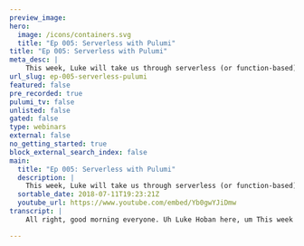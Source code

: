 ```yaml
---
preview_image:
hero:
  image: /icons/containers.svg
  title: "Ep 005: Serverless with Pulumi"
title: "Ep 005: Serverless with Pulumi"
meta_desc: |
    This week, Luke will take us through serverless (or function-based) programming with Pulumi: build lambdas as lambdas, and get productive with a pu...
url_slug: ep-005-serverless-pulumi
featured: false
pre_recorded: true
pulumi_tv: false
unlisted: false
gated: false
type: webinars
external: false
no_getting_started: true
block_external_search_index: false
main:
  title: "Ep 005: Serverless with Pulumi"
  description: |
    This week, Luke will take us through serverless (or function-based) programming with Pulumi: build lambdas as lambdas, and get productive with a pure code approach to serverless.
  sortable_date: 2018-07-11T19:23:21Z
  youtube_url: https://www.youtube.com/embed/Yb0gwYJiDmw
transcript: |
    All right, good morning everyone. Uh Luke Hoban here, um This week's episode of Pulumi TV. Um This week, uh we're gonna be talking about serverless with Pulumi. So, uh for those of you who haven't joined us for any of our previous episodes, um Pulumi uh is a cloud development platform uh that helps you get code to the cloud faster uh and together, and Pulumi is all about making it easier to bring the skills you have as a software developer to managing uh your infrastructure, including uh containers, serverless infrastructure and the combination of all three. So today, I want to really kind of deep dive into uh the serverless piece uh and take a look at kind of what it looks like to build a serverless application today. Um And uh how Pulumi can help make that easier uh in a really fun way to get your serverless applications running. So, uh first off for those of you who haven't uh installed and then start with Pulumi. Uh you can come to Pulumi dot IO uh download uh the command line installer uh and go ahead and get the cli and today we'll be spending our time looking at uh code and running commands and all of that uh you can get started with uh right away. So uh if I come up to Pulumi, one of the great ways, there's a lot of uh great ways to sort of learn about the various capabilities. But one of the great things I always find useful is just looking in at a bunch of examples. So we have an example is repository uh which has many different uh kinds of examples of things that folks can do uh and have built with Pulumi. Um And uh so I'm gonna be using a couple of these today. Um But if you're interested in uh learning about other kinds of uh things you can do with Pulumi, whether it's using other clouds, like using Azure or using GCP or Kubernetes or whether it's about using other languages like Python or go uh or about using um uh other libraries and other capabilities. Um All of that you can get uh in these examples repair right here. So I'm gonna get started um just to kind of talk a bit high level about um why it is that sort of service is kind of interesting and and why it is that the Pulumi in particular uh plays a role there. So uh so serve sort of uh has become a very significant part of a lot of teams uh way of thinking about how they want to deploy code and I think it's driven by kind of three things that sort of for me at least define what service is all about. Um The first one is serve uh service platforms are consumption priced. So they, you pay only for what you actually use instead of renting some uh some infrastructure for, you know, hours uh weeks, days, months, uh you, you pay for only the amount that actually gets consumed. So the amount of traffic that actually goes through the H TB M point or the amount of invocations of a function. Um And that can uh mean significantly lower prices uh depending on the utilization you would have had of that infrastructure, um servers can be a much cheaper solution, but it also feels much more flexible if I can optimize my solution to uh take less traffic, uh then that I can immediately see the returns on that. Whereas I might not if I um am am renting some fixed amount of hardware. Uh The second one is that obviously the sort of no serverless part. Uh So, so there's no servers I have to manage. Uh And that's sort of a really important piece. And so in the terms of kind of raising the level of abstraction and in part, that's what uh sort of has attracted so many kind of application developers to servers is that they don't have to worry about sort of V MS and managing infrastructure and, and updating and patching uh their OS and that kind of things, they can just think about their application and then getting that running uh in in the cloud platform. And then the last thing is sort of event driven. Uh So one of the, the key things that sort of happens, especially as you think about sort of consumption price, uh um workloads is the the pattern of the application kind of changes a bit. Um Instead of being just I have some code that's running all the time, it tends to be instead that uh that I have um an event driven architecture where uh the some, some set of things that happen inside my my infrastructure or my application cause events to happen and those cause uh functions to execute on demand. And that way of thinking, lets me think about that consumption price aspect in a much more uh raw way. And so these things are big together uh create sort of an opportunity to create new style of applications on top of surplus and to reduce costs um by using CPS. Uh And the, these are very attractive. One of the challenges I think that a lot of teams have when they come up to serve, they really like the promise of it. Um But especially when those application development teams come up and say, hey, I've got some code, let, let me go and just run this inside a lamb or in, in Google cloud functions. Uh They run into the fact that uh it's actually a lot of uh because they, they don't have to sort of manage the VM, they do instead have to manage lots of granular cloud resources to, to actually deploy that application. So they've got to use something like cloud formation or um terraform or one of these sorts of tools to describe all the various different pieces of infrastructure that they need to get every single one of those functions and, and uh API S and whatever they have uh running in the cloud platform. And so one of the sort of most significant things that serve kind of has done is actually mean that development teams have to own a lot more infrastructure, which is sort of maybe counterintuitive. Um But it's been one of the big shifts that's happened. And as a result, a lot of these teams are looking for tools to help them manage that at kind of a bit of a higher level um and a bit more easily. Um And so there are some tools out there that do this sort of thing. Um I'm gonna show you kind of how Pulumi in particular uh fits in this space and provides a combination of a lot of flexibility to do anything you want with the infrastructure, but really some really beautiful uh ease of use around uh serverless patterns. Um And so with that, I'll just kind of start diving maybe into some code and show you uh what this looks like uh when we're using Pulumi. So let me come over here uh into visual studio code. Um I'm gonna show some of my um code demos in here. Um And so this is that same examples repo that I showed you in github. Um And again, we have many different examples. And the one I'm gonna start with here is this uh Aws TS serve raw. Uh And this is an example of just what the bare bones way to use Aws infrastructure uh to build a serve application looks like. Uh And to give you a sense of kind of what Pulumi uh can do. Pulumi embeds uh the ability to sort of program the cloud program cloud infrastructure into uh your favorite programming languages. So in this case, we're using typescript. Uh we could use javascript, we could use Python, we could use Go. Uh And here, I'm just sort of describing all the infrastructure that I want to exist inside my application that point. Um And so I, I am using this Pulumi Aws library which gives me access to all of the different uh um primitives in Aws. And so for instance, I can create an I A Dynamo DB table which is gonna be my counters uh describe that it has an ID and it has uh a certain read and write capacity on it. Let me just open that up again. OK. Uh And then I can describe a various variety of other resources that I have. So I can describe a policy document, I can describe a role, these are sort of uh identity and access control things. For AWS, I can describe, I can connect that role, policy, I can take that policy document to that role with a raw policy attachment and then I can create a function. Now, all of these are just the raw building blocks of how if I'm using AWS, I need to describe all the various different components that I want to put in. Uh that I want to define in my cloud platform as part of deploying this. And so this might look similar to what if you've done cloud formation or terraform or anything like that. Um These kind of uh resources are going to look similar and at this level of abstraction, uh we're really kind of doing many of the same things we might do. What we're doing. In this case is we're actually deploying an application um that's written uh in this dot net application publish folder, which is uh in this location. And in this case, uh we actually have a little dot net core application. Um So just this, you know, 100 lines of code here. Um And this is just a little application that every time uh it gets uh an API request to it, um it increments a counter and updates that inside um the A dynamo DB table. Um and so a very simple piece of logic um that I'm just going to embed inside this application. But to do that, um to get that piece of code running, I need to sort of describe all this infrastructure here. So I need to describe that I want a dynamo DB table, I need to describe that I want a Lambda function. I need to describe the role of policy associated with that LAMBDA function. Uh And then I need to describe uh an API um And so ad has API gateway which allows me to describe um which allows me to describe the resources I need. And so in this case, I'm gonna create an API gateway, rest API uh and then a deployment and then a stage. Uh and then I'm gonna create the permission that gives that Lambda the ability to uh be invoked by API gateway. And so there's a lot of complexity here in how I need to build this up. I need to describe this swagger specification. I need to describe uh the, the overall body of this swagger spec and what routes I want to include. Uh And this is really, um you know, this is really sort of the, the bare bones that someone's gonna have to do if they come up to serve us and want to get sort of a simple rest API running uh with AWS something on the order of this kind of code is sort of the bare bones ways that Aws provides to, to use this functionality. Um The problem is that if I, if what I need to do to get an API running is to write all of this code. Um That's really a fair bit of work and really the infrastructure side of that work way outpaces the application behavior of that uh of that piece of code. And so what we really want is a way to get all the flexibility to use all these powerful capabilities of the underlying platform. Uh In this case of ASAP I gateway and flam and of all the variety of other uh resources we're using here. Um But to do it in a easier way. Um And so to take some of these patterns uh and, and create uh nice reusable abstractions and libraries over them. And really this is where Pulumi uh can shine. Uh because Pulumi by using languages, uh lets me write, uh lets me refactor my code and create reusable abstractions on top of it. And so you see a couple of simple examples of that here where for example, to build up this swagger specification instead of me having to write it all as one big uh you know, Jason document somewhere, I'm able to actually write code that constructs it. Um And so in this case, I have a function called swagger spec which can build up uh the, you know, the my swagger specification, I have a swagger route handler which describes how to take a lambda's uh A RN and embed it into a route to create the, the, the portion of a swagger specification that describes that route. Uh And these, let me just give names to and factor my code in the ways I would want to um and not have to kind of fit that all into just one big uh Declarative Jason or YAML specification. But we can go a lot further when we have a language and we can actually take uh the um the ideas that we want to express like I want to create a rest API with these reps and we can turn that into its own uh reasonable abstraction uh and give that a name and then use that instead of having to use all these individual small building blocks like rest API and deployment and stage. And so let's take a look at one example of what uh that looks like. So instead of me writing all the code below, uh Well, actually, before I do that, let me just run this and show you that we can uh what it looks like to kind of get this code itself into production. Um So here I am over in a uh terminal, I'm in that same folder and I can run Pulumi stack, LS and stacks in Pulumi are instances of an application. Um And so in this case, I have one instance running I'll actually just go ahead and spray that, uh, too, so I can show you what it looks like to run this from scratch. Uh Let me see what the, uh, well, actually what I'm gonna do, I'm gonna just gonna create a new one so you can see that. Um, and I'll say Pulumi TV. Uh, ok. So with stacks, I can have an isolated instance of, uh, an application and so I already have one running, uh that we I saw before, but instead I'm just going to create a new one here and I'm gonna go ahead and uh configure that. So I'm gonna say Pulumi stack, uh Pulumi config set AWS region and I'll say us West two because I'm out here in Seattle and then I'm gonna say Pulumi update. Uh Let me actually, since I'm using typescript, I'll actually go ahead and build that and then I'll run Pulumi update now, Pulumi update deploys my code uh into that running application. Uh And so this will show me uh here are the set of resources that I want to create as part of building the application. And if you look at these, these are really kind of 1 to 1 with the stuff I had in my code. There's that table, there's that function and there's that rest api in the, the various pieces needed to deploy it. So Pulumi update starts by giving me a preview of what changes it's going to make to my cloud platform. In this case, it's going to create all those resources because this is the first time I'm gonna go ahead and say yes uh to run that update. Now, you notice I'm getting these warnings here and that's because I happen to be doing some uh development on my machine uh and have a DEV build installed uh for those of you who go ahead and download uh the um that function. Um Now it's going ahead and creating the rest API and the various other pieces. And so when it finishes, um it then prints this output. Um So Pulumi has the notion of exports from uh your uh your top level program which are outputs. And so, in this case, I, I defined an endpoint output and so I can go ahead and curl this endpoint here. Um And I'll just pass, you know, hello, oops takes just a second to for the cold start. Uh The first time we run this function, uh Especially since this one is uh implemented with dot net. Um I've noticed dot Nets cold start time is just a little bit longer um than other things. But um uh so this will, what it will do is actually um increment this counter every time I hit this endpoint. And if I go to a different end point, like if I correctly spell, hello, uh we'll see we get a different count. So this, we went 123 here. So this is a very simple service application that's just counting how many times this given path has been hit. Pulumi. Um OK. And so that was running it, create a new stack and then deploy it into that stack and about getting point. And this shows that I can sort of use all the capabilities of aws. Um And I could do that I could bring in a stream, I could bring in, uh anything else that I want to uh from Aws into this program. But as we're talking about, uh before, what I really want to do is kind of make some of this stuff uh simpler. And when we talk about uh how great Pulumi is for servers, what we really are kind of talking about is the uh abstractions we've built to make it really simple to work with servers applications in Pulumi. So we have a library as well as the raw Aws library. We have a library called Pulumi Aws service. Uh And this is a set of helpers that let me work with uh serverless API S. So let me take a look at kind of what some of these things are. So serve has uh uh currently a handful of uh helpers to let me work with various different kinds of event sources uh that might exist for serverless functions in Aws. And there's things like topics and cues which I can handle events off of. Uh really simply it's things like cloudwatch timers like buckets, which I can handle when uh objects are put or deleted from that bucket. And then for our case, right now, there's API gateway, which is the ability to define an API whose routes are handled by uh by LAMBDA. And so let me create one of these, let me say constant uh yes, new API and I'll just call this thing API and then it has a bunch of arguments that I can provide. Um And so one of the nice things, of course, we're using uh typescript uh in this particular case, um because I'm using typescript, I can kind of get uh a bunch of developer help so I can get, you know, intelligent and completion lists here. I can get error checking. So if I, you know, misspelled API gateway, I get that feedback immediately. I got that help to actually explore the various capabilities of uh of the library in here. So overall kind of nice uh developer friendly things that you get as soon as you embed this um this kind of pro cloud API inside a real programming language inside tools like like visual studio code here. So I'm gonna do a couple of things. So first I'm gonna, I have this stage name uh property which I used above. And that's gonna be uh in this particular example you saw that it was in under the API uh stage. So I'm gonna pick what name I want to use for that. And we'll see above, I had a variable called uh stage name for API. And then I also want to define the routes. Um And so routes we can also go and look at and see, hey, what, you know, what is the shape of this thing? So it's an array of routes. Um Each one of those routes is a path, a method and a handler. So let's go ahead and, and write that. So we're gonna just have a single route. Um We're going to implement the same thing that we kind of had down here where the path was just this. And so we're gonna have, um you know, method is gonna be any, we're gonna accept any uh any routes on this thing. The uh path is gonna be the same as down here and then the handler is going to be uh this Lambda. And so we have this Lambda up above the same one we created before. Which one is that C# code? What we'll do here is we'll just pass it in uh to this handler here. And so what that does is this uh server dot API gateway dot API really just takes everything that was in this code below. Uh and wraps it up into uh a simple to use API. And so in this case, now, I can just say API dot And I get a bunch of different uh variables that give me access to the implementation details of that thing, including I can just get the URL. And so let me just change it to that, um come back over here and say N PM run field and now I'll do another Pulumi update. And so one of the things you'll notice is that we're actually changing our program in place here. And so we've already deployed an instance of that. What we're doing is we're updating that existing running instance. And so the first thing that Pulumi will do is tell me, hey, here's the preview of what's going to change and we'll see kind of two things. One, we are deleting the existing rest A P that we defined and we're going to create a new one, we're going to create roughly the same set of things, but with some slightly different names because they're created by that separate component. The other nice thing is that because this is part of a new component, this API gateway call an API, you'll see it, we're nested. Um And so all of the resources that are needed to build, that particular part of my infrastructure are gonna be nested in this view. And that lets me sort of understand how the different pieces of my uh application are related to one another. So I'll go ahead and say yes and we'll make those updates. Um So this will go ahead and create that new rest API and then it will delete the old ones that are no longer being used. So because of that, we now have a new endpoint that this is exposed at. So let me curl that. But even though we have a new api end point note that we actually um are still using the same dynamo DB instance because we allocated that previously and all the other changes we made didn't impact that uh our application is still continuing to use that same uh Dynamo DB instance. And before I jump back into the code, let me also show one other interesting thing which is um you'll see this Perma link here. Uh It's part of uh it's part of what we have offered with Pulumi. Uh We also offer the ability to sort of look at all of what you're doing inside the Pulumi console at app dot Pulumi dot com. And so every one of the updates that I do um is actually available here and I can see the details of those updates. So this first update I did, we can see all the different resources I created and all the details of those. And for the second update, we can see just the smaller set of updates that we made um in particular here, we added five and removed four and uh updated one. OK. Uh But the more interesting thing is I can come over here and see uh my resources. Um And so in this case, I can see, you know, that rest api and deployment, I can also see the table and the function. And so, for example, for this table, I can click on that dive right over into my dynamo DB instance, look at the items and see here's the the counts for all the different routes associated with that. Um So by having this sort of project centric view uh inside the resources tab here that lets me jump immediately into those resources, it becomes really easy to get at the underlying implementation details of my application. OK. So um with that, we kind of have this application running, we've made it uh quite a bit simpler by moving over to this method. But one of the things if you noticed earlier when I showed you the implementation of this code, um you notice that there sort of wasn't that much logic in here, right? And even a lot of the logic that is here is kind of just plumbing. Um it's just deserializing things, you know out for figuring out what the the table to connect to is deserializing and connecting to that really the only logic here is sort of in these lines right here. Um And so this is often the case that um you know that the lambda uh are very simple pieces of code that I'm just stitching into my infrastructure somewhere to give me access to some internal uh details inside my application or that I'm using to uh you know, traffic some data from whenever something gets put in this bucket, I want to also put it on this SNS topic. Um any of these sorts of little pieces of sort of glue that, that stick my uh applications together. And so because this kind of pattern is so common, one of the things that we want to be able to do is instead of you having to create this lambda manually and, and point at um an existing application and write that application in a whole different language and a whole different tool chain. Uh We want you to be able to actually write that just in line. And so for instance, I can say EVCTX, the same uh signature I'd expect from A A BS lambda and I can just put that in line here. Um And so let me say undefined. Uh and we'll see here that um I actually get in teen, I'm, I'm writing here the implementation of a uh handler for uh an API gateway rest API. And so uh I'm, I'm able to write that in line inside my Pulumi application. And this is code that's gonna run when this API gets hit. So instead of me running that Lada written in C#, I'm gonna run this code that's implemented right here. Um But I get to write it just in line and get to have access to everything else inside my application. And so this particular case, let me just do the simplest thing which is to immediately return. Uh And I can see here, I actually get inte sense for the information I need. So in this case, I want to return a 200 and then I want my body to be uh some Jason. Uh I want it to be the same thing that I saw before. Um And so over here we see path and count. So let's make it path and I'll grab the event that I got passed and grab its path and I'll put count. And for now I'll just make that always be one. OK? Um So here I just implemented a very simple uh instance of that same sort of thing, but directly in line inside javascript. Um So let me come over here, run M PM, run build. Actually, let me also just do a quick thing. Um And I'll just log out what path I I saw as well. Let me do everything right field. Now you put the update, OK? Um So we see here, uh We're actually going to create that new serverless function. Uh And so here that that function uh is, is just these three lines of code. And again, it's underneath a little component. Um But then I'm also going to replace some of the details of the rest API because the rest API now needs to point to that new function instead of the old one. So I'm gonna go ahead and say yes. And this is gonna create the new function and it's gonna update the existing rest API And so let me try going ahead and hitting that end point again. Ah OK. I think I know, uh let me actually just very temporarily, I'm going to uh comment this out. So I think uh right now, um there's an issue which means we'll actually uh um when we try to make that update and change the functions being called, it's not working correctly. So I'm gonna just uh remove it and re add it. Um And we'll work around that for the moment. OK. So you see there, I moved uh the API um And then I can just go ahead and add it back. Um Go ahead and say yes, and we'll create the same function uh function object again uh as well as recreate the API that points to it. So one thing you just generally notice there is it's very easy to just make changes in my code uh very quickly do Pulumi update. Um And see those. And so the inner loop here for actually modifying my infrastructure, modifying my application code um is actually very fast. Um And so here, now I have uh this URL to my end point. And so let me say um we see, now I have count uh 14 Pulumi. OK? Um That's because I've hard coded in the count one here. So now that I have that I can sort of get rid of all of this code. Um And so that uh that code um was to embed the C# LAMBDA. But instead I can just write it in line uh like this, there is that I can also just take this function uh and give it a name. And so I can say, you know, and I can also use um a sync, so I can say as sync function handler. And then I can also say this is going to return a uh cus an API gateway response. Um So the event is actually a surplus dot quest. OK. I'm gonna change this over to be um to use uh the new support and nude uh 8 10 in, in uh lambda for return for using a functions. Um And so here I see this and so I can just return this directly instead of using the call back. OK? OK. So I can give that thing a name and just pull it out like that. And so now I can just write my functions uh along along these kind of lines. Now let me uh M PM run bills, let me update. So we're actually getting rid of the old function that we no longer needed. Uh And now let me just curl that same end point again. Um So we see we still get one just like we expected. Now, one other nice thing I added that logging statement there. Um I could just jump over and I could come back into here and sort of say, hey, I've got my, my function. Let me go over there. Uh Let me refresh this, the change to the function. Uh Let me come over to my function, uh come to monitoring and uh a few blogs in cloudwatch. And so we see we've got some of the logs for this thing that are printed out the path that got printed, so I could come and do all these clicks, but it's often much easier to just be able to do it from the command line. So if I write Pulumi logs, I can actually see all the different logs and they would have gotten through cloudwatch, but I get them pulled in here. And the other nice thing is that this will actually aggregate the logs over all the various different end points that I might have in my code. So in this case, I just have this one lambda. Um But if I had multiple of these, um I'd get all the Los uh right here. OK? Um And so the other nice thing is that I could go ahead and use the, um you know, the A SSDK in here um to make uh calls and to do that Dynamo DB thing. Uh For now, I will kind of skip writing the code for that. Um Just to keep things simple. But the uh the main takeaway here, uh is that actually I'll, I'll show just kind of a, a sketch of what um I can do and I'll show some other examples in just a second of this. But one of the notable things is that I have this counter table here. Um And so I can make a call to, you know, um imagine that I have uh just write it down, you know, uh access the NSDK. And now maybe I, I create a DB is um way, way start document clients. And then I say DB dot you know, update. Uh And uh one of the things I need to pass to this is the table name. So I can, instead of me having to pass an environment variable or something, I can actually just say I've got this counter table. So let me say counter table dot name dot net. Um And so now I can have access to any of these variables that are part of my infrastructure. So in this case, the table itself that I defined and managed along with this application inside this file, I can just use its table name directly and capture that. And so one of the nice things that Pulumi does when it takes this function code and turns it into a Lambda on your behalf is it figures out that this variable is being referenced and knows how to pull off the right details of that, the, the name uh and embed it into uh the generated LAMBDA function for you. And so you don't have to deal with all that serialization and de serialization logic yourself. Uh You can just use counter table like you kind of expect to. So uh that's a quick kind of tour of kind of how we get from uh the very low level working with uh API gateway and LAMBDA to this much higher level ability to sort of describe just the routes that I want to handle on an API and the implementation of some code I want to, to handle for those routes. And so the end result is that with just a handful of lines of code here, I have kind of an example of an application that uh manages a ODV table, a lambdas and API gateways all together. But the service, this library has support for many other kinds of uh um capabilities as well. And so let me show you a few other examples of the sort of things we can do uh with the A a servers library. So if I come uh let me first come over to you um A OK. So this is uh our A bear servers library. Uh And if I come over here and um look at the examples folder, we can see we have a handful of examples in here of some of the kinds of things we can do with the uh a bear servers library. And so for example, uh let's look at this topic uh example. So in this case, we create an A SSNS topic uh which is a um database resource that I can use to publish uh um publish to from one set of uh peak code and then uh consume from another piece of code. And, and topics are a great example of a place where I might want to use LAMBDA because I can just subscribe to my uh SNS topic and say here's some code. I want to run every time and gets pushed onto that topic. Instead of me having to sit there polling that, that ns topic for, for new items. And so in this case, uh, in this case, I'm, I have a little example and it's, uh, doing a, you know, this is something you would imagine a sort of like a web crawler or that sort of thing. Any time I push something to this topic, I'm gonna go and fetch the results of, uh, of the URL that I got pushed. And so in this case, um, in this case, I'm going to take a look at the, uh, the S MS message. So the message is the contents of that SNS uh, message that came through. And for every one of those, I'm gonna grab that URL. I'm gonna do a fetch of that URL using just the normal node, uh, fetch library and I'm going to bring out an error message if it failed. Now, you could imagine me doing even more things taking the contents that I got back from that fetch and putting them into an S3 bucket, um, or any, any other variety of things. But the interesting thing here is that again, this lets me manage both the topic that I'm defining, uh, and a subscription to that topic. I could, of course, also just, you know, include a bucket. Uh, so I can say a U aws dot S3 dot bucket and I could say, you know, uh files. And now inside here, I could just, you know, use the A US SDK uh to uh to write into that bucket instead of uh instead of uh just printing out an error message. Um And so it's very easy for me to sort of define both the infrastructure that I want to have access to as well as the code that's gonna go and operate on those things uh in the same file. Um So being able to subscribe to a topic, makes it really easy to sort of build decoupled uh uh kind of pieces of code uh in these sorts of examples. Of course, uh Another really useful thing to be able to do is just uh um is to use timers. Um And so in this, in this little example here, we're using a cloud watch timer. And so this says hourly, uh in this case, it's going to be rate 60 minutes is the aws uh uh way of describing uh six a job that runs every hour and says every hour I want to run this code. Um And so again, this is a simple thing where frequently the description of what I want to do with a timer is actually a very small piece of code that really just reaches out and touches a handful of other uh things that are running inside my infrastructure. And so in this case, every hour I just want to publish onto an S and topic and then I'll handle that in some other way. And so these are very natural things as right as in line pieces of code like this, even though I could go ahead and write them as a, a lambda written in, you know, Python or go or C# or dot net or, or Java or anything. Um oftentimes these are so small and so intertwined with the way that my infrastructure is stitched together, but I actually want to do them in line like this. And so this is a very simple example of that where I just publish uh that item uh into uh an NS topic. And so then again, I have, I can handle that SNS topic through code and I can just, you know, print out a message every time I handle that SNS message. And so this shows sort of coordinating between two kinds of events uh inside one of these examples. Uh Of course, the, the other one we can do is sort of buckets. And so buckets I can handle when an item is put into a bucket. Let me run some code. And in this case, every time that an item is put into the bucket, if its name is not a record file, then uh we will update the record file file with the uh metadata about the last written item in the bucket. So this gives me a way to do some sort of auditing or access logging of puts into my bucket. Um And so you can imagine it's very easy to then just go ahead and stitch these pieces into existing infrastructure, existing service applications and to really take any of the event sources that are available inside uh aws and build applications uh which sort of uh react to those in natural ways. OK? And then the final one of course, uh which we just sort of showed I spent a bit of time with is using um sort of API gateway as an event source. Um And so in this example, again, um uh I'm not sure why. Um But in this case, we're using two kinds of handlers, uh both the kind of handle where we write the handler in line like this and the kind of handler where uh we pass in an existing Lambda function. In this case, a Lambda function that was implement this javascript. Uh So in this case, we can implement it this javascript but put it in its own um own application. And that would allow us to maybe unit test this thing as a standalone piece of code um instead of uh putting it inside my uh my application itself. Ok. Uh So that's a quick tour of some of some of the capabilities in uh in this package. Now, one of the really interesting things um uh that you're now able to uh handle uh items put into that queue using a Lambda function. Um That's been a, a feature that's been requested for uh for pretty much since the first day that uh Lambda was available uh several years ago and uh that was added just to AWS about a week and a half ago, I think. Um And so one of the things we did when we saw this, we said, hey, we want to have that available in this library. And so we actually added support in this library for hooking up two queues as well. Um And so, in this case, uh very similar to the topic, uh we have a cube uh visibility time out of that queue and we just subscribe to it. And so now we get all the events uh that get um pushed into that queue. Uh We will, we will see here uh And we see batch size, we can specify so we can say we, we expect to get things in batches of one or we can say up to 10 to, to batch up the entries that we get, uh, and to have those delivered on a more, um, course grained uh, cadence. Um, but then of course, we can do whatever we want inside here, like put an object into an S3 bucket. Uh And so this time, every time we push something into SQS, we'll see it in that bucket. And so it was really nice. We were able to light this up. Um, uh A s added the feature. Um uh we uh worked with uh um the Terraform Aws provider to add support for uh uh for cues uh as an event source uh to Terraform. Uh And that allowed us to use it from the Pulumi Avis library and to light it up inside a service in result is, um you can now use Q as well uh as, as a service event source. And so along those lines, one of the examples that we added um uh last week as part of that was this uh Slack message thing. And this is, uh you know, we, we slack a lot here at Pulumi uh like many uh many of you probably do. Uh And uh so we wanted to build something which just allowed me to every time I pushed to uh uh uh A two sqs US Q, uh I will post a message into Slack. And so here I have a queue, uh batch size one again. Uh And every time uh a message gets posted that queue. I'm gonna look at all the records and then post, use the slack client here uh to post a message to that queue with this message. So we can see this is the kind of message that uh that we get from it. And so our team had fun kind of playing around with that, but this gives you a sense of the kind of simple things you could do. Now, I can hook this queue up to uh some other piece of infrastructure. Um And so I can say in some other piece of infrastructure, every time, you know, in a three bucket gets published, I want to push something into this queue and then I'll batch these up and send out a message about how many items got pushed um very easy to, to put these little pieces of code uh inside my applications and get them running and deployed in a matter of just a few seconds using Pulumi. Um So that's uh that's kind of a quick tour. Um The, the thing, uh you know, if you've watched previous videos, you've probably seen that kind of the place where some of this gets really exciting I think is when you combine both servers with some of the other kind of capabilities you may be wanting to use. And so many other tools that help make serve easier on AWS. One of the challenges they have is that they sort of really focus just on sort of lambda and event sources. And that's what we saw kind of in some of these examples. But as soon as you want to use other features of Aws, like you want to use, um you know, maybe you want to use Athena to do querying or you want to use RD as a data store or you want to um use containers. Uh It's a bit harder because the abstractions can't um extend into those uh realms as well. One of the nice things about using just a programming language is the ability to create sort of arbitrary um kinds of new components is you can make it really easy to use both uh some of these servers capabilities and uh some of the container capabilities. And so, for example, uh this is uh one that is probably familiar if you've seen um previous videos we've shown uh but just to give a sense of kind of what the next level of this can look like. Um We can see things like here, I have a bucket and I have that cirrous kind of on put event on the bucket. But inside this code, I wanna actually run uh some container based compute maybe um as a result of this. And so in this case, I can use this uh FFM peg thumbnail task, which is a uh cloud up task, which is a little wrapper around all the capabilities of uh the container service inside aws. Uh to run a set of dockerized code. And so in this case, it's a Docker file that's built from uh from this particular Docker file right here. And I can just go ahead and run that. And so the ability to create a simple abstraction like this one where just in a few lines of code, I can wrap up a Docker file locally into uh some code that can run Dockerized inside aws. And I can connect that into all of my existing serverless applications. And that combination of being able to do raw infrastructure, do really high level uh simple work with containers and take advantage of all of these kind of features of um of really productive serverless development. Uh I think is, is what the real magic is of kind of what modern application development for the cloud uh can look like. And so that's what we're really excited about um with Pulumi. Uh So that's kind of it for my tour of uh of Pulumi uh today. Um If folks have any topics they want to drill in more uh in the coming weeks, feel free to reach out to us on uh on Twitter or on our Slack. Um You can come in uh here and join our Slack channel um uh from Pulumi dot IO. Uh take a look at Pulumi, download it uh at the URL here, uh join the Slack and reach out to us if you have any questions. Uh and uh, have fun building serverless applications with Pulumi. That's it for me. I'll see you next time. Thanks a lot.

---
```

